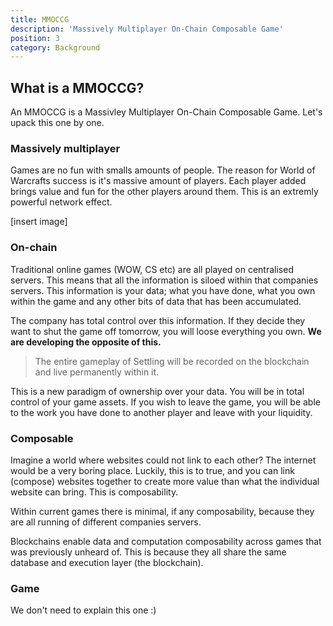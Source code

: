 ```yaml
---
title: MMOCCG
description: 'Massively Multiplayer On-Chain Composable Game'
position: 3
category: Background
---
```



## What is a MMOCCG?

An MMOCCG is a Massivley Multiplayer On-Chain Composable Game. Let's upack this one by one.

### Massively multiplayer
Games are no fun with smalls amounts of people. The reason for World of Warcrafts success is it's massive amount of players. Each player added brings value and fun for the other players around them. This is an extremly powerful network effect.

[insert image]


### On-chain
Traditional online games (WOW, CS etc) are all played on centralised servers. This means that all the information is siloed within that companies servers. This information is your data; what you have done, what you own within the game and any other bits of data that has been accumulated.

The company has total control over this information. If they decide they want to shut the game off tomorrow, you will loose everything you own. **We are developing the opposite of this.**

> The entire gameplay of Settling will be recorded on the blockchain and live permanently within it.

This is a new paradigm of ownership over your data. You will be in total control of your game assets. If you wish to leave the game, you will be able to the work you have done to another player and leave with your liquidity.


### Composable
Imagine a world where websites could not link to each other? The internet would be a very boring place. Luckily, this is to true, and you can link (compose) websites together to create more value than what the individual website can bring. This is composability. 

Within current games there is minimal, if any composability, because they are all running of different companies servers.

Blockchains enable data and computation composability across games that was previously unheard of. This is because they all share the same database and execution layer (the blockchain).

### Game
We don't need to explain this one :)
